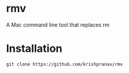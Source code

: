 # rmv
A Mac command line tool that replaces rm 

# Installation
```
git clone https://github.com/krishpranav/rmv
```
